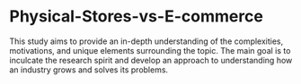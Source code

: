 # Physical-Stores-vs-E-commerce
This study aims to provide an in-depth understanding of the complexities, motivations, and unique elements surrounding the topic. The main goal is to inculcate the research spirit and develop an approach to understanding how an industry grows and solves its problems.
